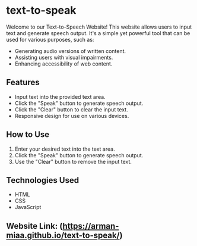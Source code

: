 # text-to-speak

Welcome to our Text-to-Speech Website! This website allows users to input text and generate speech output. It's a simple yet powerful tool that can be used for various purposes, such as:

- Generating audio versions of written content.
- Assisting users with visual impairments.
- Enhancing accessibility of web content.

## Features

- Input text into the provided text area.
- Click the "Speak" button to generate speech output.
- Click the "Clear" button to clear the input text.
- Responsive design for use on various devices.

## How to Use

1. Enter your desired text into the text area.
2. Click the "Speak" button to generate speech output.
3. Use the "Clear" button to remove the input text.

## Technologies Used

- HTML
- CSS
- JavaScript


## Website Link: (https://arman-miaa.github.io/text-to-speak/)
